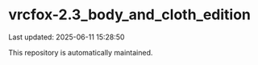 # vrcfox-2.3_body_and_cloth_edition

Last updated: 2025-06-11 15:28:50

This repository is automatically maintained.
